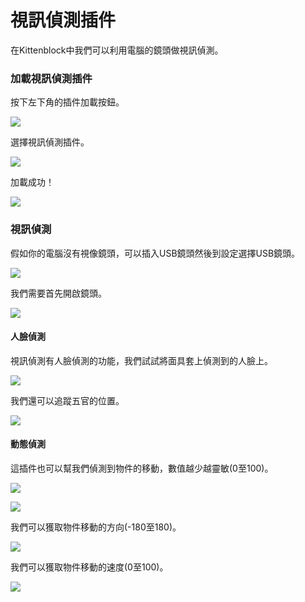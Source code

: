 # 視訊偵測插件

在Kittenblock中我們可以利用電腦的鏡頭做視訊偵測。

### 加載視訊偵測插件

按下左下角的插件加載按鈕。

![](https://kittenbothk.readthedocs.io/en/latest/\_images/add3.png)

選擇視訊偵測插件。

![](https://kittenbothk.readthedocs.io/en/latest/\_images/cam6.png)

加載成功！

![](https://kittenbothk.readthedocs.io/en/latest/\_images/cam1.png)

### 視訊偵測

假如你的電腦沒有視像鏡頭，可以插入USB鏡頭然後到設定選擇USB鏡頭。

![](https://kittenbothk.readthedocs.io/en/latest/\_images/cam3.png)

我們需要首先開啟鏡頭。

![](https://kittenbothk.readthedocs.io/en/latest/\_images/cam2.png)

#### 人臉偵測

視訊偵測有人臉偵測的功能，我們試試將面具套上偵測到的人臉上。

![](https://kittenbothk.readthedocs.io/en/latest/\_images/cam4.png)

我們還可以追蹤五官的位置。

![](https://kittenbothk.readthedocs.io/en/latest/\_images/cam5.png)

#### 動態偵測

這插件也可以幫我們偵測到物件的移動，數值越少越靈敏(0至100)。

![](https://kittenbothk.readthedocs.io/en/latest/\_images/cam7.png)

![](https://kittenbothk.readthedocs.io/en/latest/\_images/cam10.gif)

我們可以獲取物件移動的方向(-180至180)。

![](https://kittenbothk.readthedocs.io/en/latest/\_images/cam8.png)

我們可以獲取物件移動的速度(0至100)。

![](https://kittenbothk.readthedocs.io/en/latest/\_images/cam9.png)
